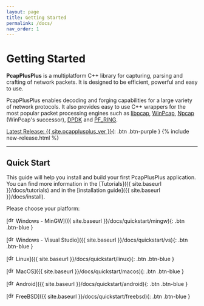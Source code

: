 ```yaml
---
layout: page
title: Getting Started
permalink: /docs/
nav_order: 1
---
```


# Getting Started

__PcapPlusPlus__ is a multiplatform C++ library for capturing, parsing and crafting of network packets. It is designed to be efficient, powerful and easy to use.

PcapPlusPlus enables decoding and forging capabilities for a large variety of network protocols. It also provides easy to use C++ wrappers for the most popular packet processing engines such as [libpcap](https://www.tcpdump.org/), [WinPcap](https://www.winpcap.org/), [Npcap](https://nmap.org/npcap/) (WinPcap's successor), [DPDK](https://www.dpdk.org/) and [PF_RING](https://www.ntop.org/products/packet-capture/pf_ring/).


[Latest Release: {{ site.pcapplusplus_ver }}](https://github.com/seladb/PcapPlusPlus/releases/tag/v21.05){: .btn .btn-purple } {% include new-release.html %}

---

## Quick Start

This guide will help you install and build your first PcapPlusPlus application. You can find more information in the [Tutorials]({{ site.baseurl }}/docs/tutorials) and in the [installation guide]({{ site.baseurl }}/docs/install).

Please choose your platform:

[<img src="{{ site.baseurl }}/resources/logo-windows.png" alt="drawing" width="16" title="Windows"/> Windows - MinGW]({{ site.baseurl }}/docs/quickstart/mingw){: .btn .btn-blue }

[<img src="{{ site.baseurl }}/resources/logo-windows.png" alt="drawing" width="16" title="Windows"/> Windows - Visual Studio]({{ site.baseurl }}/docs/quickstart/vs){: .btn .btn-blue }

[<img src="{{ site.baseurl }}/resources/logo-linux.png" alt="drawing" width="16" title="Linux"/> Linux]({{ site.baseurl }}/docs/quickstart/linux){: .btn .btn-blue }

[<img src="{{ site.baseurl }}/resources/logo-apple.png" alt="drawing" width="16" title="MacOS"/> MacOS]({{ site.baseurl }}/docs/quickstart/macos){: .btn .btn-blue }

[<img src="{{ site.baseurl }}/resources/logo-android.png" alt="drawing" width="16" title="Android"/> Android]({{ site.baseurl }}/docs/quickstart/android){: .btn .btn-blue }

[<img src="{{ site.baseurl }}/resources/logo-freebsd.png" alt="drawing" width="16" title="FreeBSD"/> FreeBSD]({{ site.baseurl }}/docs/quickstart/freebsd){: .btn .btn-blue }

